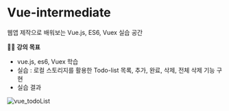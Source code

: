 # Vue-intermediate
웹앱 제작으로 배워보는 Vue.js, ES6, Vuex 실습 공간

👩‍💻 **강의 목표**

- vue.js, es6, Vuex 학습
- 실습 : 로컬 스토리지를 활용한 Todo-list 목록, 추가, 완료, 삭제, 전체 삭제 기능 구현
- 실습 결과

![vue_todoList](https://user-images.githubusercontent.com/54708042/118949984-bb15d280-b994-11eb-88ad-060c66211fe0.gif)

